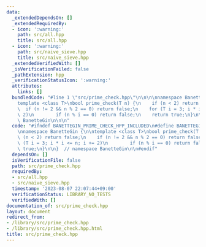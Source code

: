 ```yaml
---
data:
  _extendedDependsOn: []
  _extendedRequiredBy:
  - icon: ':warning:'
    path: src/all.hpp
    title: src/all.hpp
  - icon: ':warning:'
    path: src/naive_sieve.hpp
    title: src/naive_sieve.hpp
  _extendedVerifiedWith: []
  _isVerificationFailed: false
  _pathExtension: hpp
  _verificationStatusIcon: ':warning:'
  attributes:
    links: []
  bundledCode: "#line 1 \"src/prime_check.hpp\"\n\n\n\nnamespace BanetteGin {\n\n\
    template <class T>\nbool prime_check(T n) {\n    if (n < 2) return false;\n  \
    \  if (n != 2 && n % 2 == 0) return false;\n    for (T i = 3; i * i <= n; i +=\
    \ 2)\n        if (n % i == 0) return false;\n    return true;\n}\n\n}  // namespace\
    \ BanetteGin\n\n\n"
  code: "#ifndef BANETTEGIN_PRIME_CHECK_HPP_INCLUDED\n#define BANETTEGIN_PRIME_CHECK_HPP_INCLUDED\n\
    \nnamespace BanetteGin {\n\ntemplate <class T>\nbool prime_check(T n) {\n    if\
    \ (n < 2) return false;\n    if (n != 2 && n % 2 == 0) return false;\n    for\
    \ (T i = 3; i * i <= n; i += 2)\n        if (n % i == 0) return false;\n    return\
    \ true;\n}\n\n}  // namespace BanetteGin\n\n#endif"
  dependsOn: []
  isVerificationFile: false
  path: src/prime_check.hpp
  requiredBy:
  - src/all.hpp
  - src/naive_sieve.hpp
  timestamp: '2023-08-07 22:07:44+09:00'
  verificationStatus: LIBRARY_NO_TESTS
  verifiedWith: []
documentation_of: src/prime_check.hpp
layout: document
redirect_from:
- /library/src/prime_check.hpp
- /library/src/prime_check.hpp.html
title: src/prime_check.hpp
---
```

